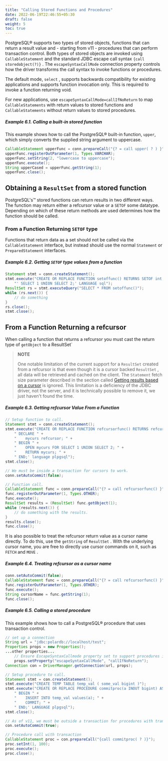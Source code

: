 ```yaml
---
title: "Calling Stored Functions and Procedures"
date: 2022-06-19T22:46:55+05:30
draft: false
weight: 5
toc: true
---
```


PostgreSQL® supports two types of stored objects, functions that can return a result value and - starting from v11 - procedures
that can perform transaction control. Both types of stored objects are invoked using `CallableStatement` and the standard
JDBC escape call syntax `{call storedobject(?)}` . The `escapeSyntaxCallMode` connection property controls how the driver
transforms the call syntax to invoke functions or procedures.

The default mode, `select` , supports backwards compatibility for existing applications and supports function invocation
only. This is required to invoke a function returning void.

For new applications, use `escapeSyntaxCallMode=callIfNoReturn` to map `CallableStatements` with return values to stored
functions and `CallableStatements` without return values to stored procedures.

##### Example 6.1. Calling a built-in stored function

This example shows how to call the PostgreSQL® built-in function, `upper`, which simply converts the supplied string
argument to uppercase.

```java
CallableStatement upperFunc = conn.prepareCall("{? = call upper( ? ) }");
upperFunc.registerOutParameter(1, Types.VARCHAR);
upperFunc.setString(2, "lowercase to uppercase");
upperFunc.execute();
String upperCased = upperFunc.getString(1);
upperFunc.close();
```

## Obtaining a `ResultSet` from a stored function

PostgreSQL's™ stored functions can return results in two different ways. The function may return either a refcursor value
or a `SETOF` some datatype. Depending on which of these return methods are used determines how the function should be called.

### From a Function Returning `SETOF` type

Functions that return data as a set should not be called via the `CallableStatement` interface, but instead should use
the normal `Statement` or `PreparedStatement` interfaces.

##### Example 6.2. Getting `SETOF` type values from a function

```java
Statement stmt = conn.createStatement();
stmt.execute("CREATE OR REPLACE FUNCTION setoffunc() RETURNS SETOF int AS " +
    "' SELECT 1 UNION SELECT 2;' LANGUAGE sql");
ResultSet rs = stmt.executeQuery("SELECT * FROM setoffunc()");
while (rs.next()) {
    // do something
}
rs.close();
stmt.close();
```

## From a Function Returning a refcursor

When calling a function that returns a refcursor you must cast the return type of `getObject` to a ResultSet`

> **NOTE**
>
> One notable limitation of the current support for a `ResultSet` created from a refcursor is that even though it is a
> cursor backed `ResultSet` , all data will be retrieved and cached on the client. The `Statement` fetch size parameter
> described in the section called [Getting results based on a cursor](/documentation/query/#getting-results-based-on-a-cursor)
> is ignored. This limitation is a deficiency of the JDBC driver, not the server, and it is technically possible to remove
> it, we just haven't found the time.

##### Example 6.3. Getting refcursor Value From a Function

```java
// Setup function to call.
Statement stmt = conn.createStatement();
stmt.execute("CREATE OR REPLACE FUNCTION refcursorfunc() RETURNS refcursor AS '" +
    " DECLARE " +
    "    mycurs refcursor; " +
    " BEGIN " +
    "    OPEN mycurs FOR SELECT 1 UNION SELECT 2; " +
    "    RETURN mycurs; " +
    " END;' language plpgsql");
stmt.close();

// We must be inside a transaction for cursors to work.
conn.setAutoCommit(false);

// Function call.
CallableStatement func = conn.prepareCall("{? = call refcursorfunc() }");
func.registerOutParameter(1, Types.OTHER);
func.execute();
ResultSet results = (ResultSet) func.getObject(1);
while (results.next()) {
    // do something with the results.
}
results.close();
func.close();
```

It is also possible to treat the refcursor return value as a cursor name directly.
To do this, use the `getString` of `ResultSet` . With the underlying cursor name,
you are free to directly use cursor commands on it, such as `FETCH` and `MOVE` .

##### Example 6.4. Treating refcursor as a cursor name

```java
conn.setAutoCommit(false);
CallableStatement func = conn.prepareCall("{? = call refcursorfunc() }");
func.registerOutParameter(1, Types.OTHER);
func.execute();
String cursorName = func.getString(1);
func.close();
```

##### Example 6.5. Calling a stored procedure

This example shows how to call a PostgreSQL® procedure that uses transaction control.

```java
// set up a connection
String url = "jdbc:polardb://localhost/test";
Properties props = new Properties();
...other properties...
    // Ensure EscapeSyntaxCallmode property set to support procedures if no return value
    props.setProperty("escapeSyntaxCallMode", "callIfNoReturn");
Connection con = DriverManager.getConnection(url, props);

// Setup procedure to call.
Statement stmt = con.createStatement();
stmt.execute("CREATE TEMP TABLE temp_val ( some_val bigint )");
stmt.execute("CREATE OR REPLACE PROCEDURE commitproc(a INOUT bigint) AS '" +
    " BEGIN " +
    "    INSERT INTO temp_val values(a); " +
    "    COMMIT; " +
    " END;' LANGUAGE plpgsql");
stmt.close();

// As of v11, we must be outside a transaction for procedures with transactions to work.
con.setAutoCommit(true);

// Procedure call with transaction
CallableStatement proc = con.prepareCall("{call commitproc( ? )}");
proc.setInt(1, 100);
proc.execute();
proc.close();
```
